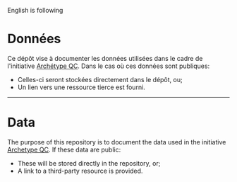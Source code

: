 English is following  
  
# Données
Ce dépôt vise à documenter les données utilisées dans le cadre de l'initiative [Archétype QC](https://github.com/Archetype-QC). Dans le cas où ces données sont publiques:  
- Celles-ci seront stockées directement dans le dépôt, ou;  
- Un lien vers une ressource tierce est fourni.  

----------------------------------------------------------------------
# Data  
The purpose of this repository is to document the data used in the initiative [Archetype QC](https://github.com/Archetype-QC). If these data are public:  
- These will be stored directly in the repository, or;  
- A link to a third-party resource is provided.